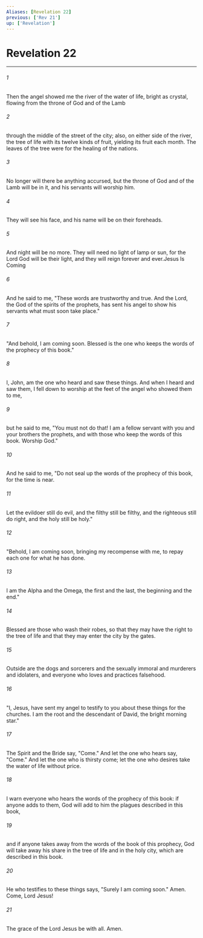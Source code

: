 ```yaml
---
Aliases: [Revelation 22]
previous: ['Rev 21']
up: ['Revelation']
---
```

# Revelation 22
***



###### 1 
Then the angel showed me the river of the water of life, bright as crystal, flowing from the throne of God and of the Lamb 

###### 2 
through the middle of the street of the city; also, on either side of the river, the tree of life with its twelve kinds of fruit, yielding its fruit each month. The leaves of the tree were for the healing of the nations. 

###### 3 
No longer will there be anything accursed, but the throne of God and of the Lamb will be in it, and his servants will worship him. 

###### 4 
They will see his face, and his name will be on their foreheads. 

###### 5 
And night will be no more. They will need no light of lamp or sun, for the Lord God will be their light, and they will reign forever and ever.Jesus Is Coming 

###### 6 
And he said to me, "These words are trustworthy and true. And the Lord, the God of the spirits of the prophets, has sent his angel to show his servants what must soon take place." 

###### 7 
"And behold, I am coming soon. Blessed is the one who keeps the words of the prophecy of this book." 

###### 8 
I, John, am the one who heard and saw these things. And when I heard and saw them, I fell down to worship at the feet of the angel who showed them to me, 

###### 9 
but he said to me, "You must not do that! I am a fellow servant with you and your brothers the prophets, and with those who keep the words of this book. Worship God." 

###### 10 
And he said to me, "Do not seal up the words of the prophecy of this book, for the time is near. 

###### 11 
Let the evildoer still do evil, and the filthy still be filthy, and the righteous still do right, and the holy still be holy." 

###### 12 
"Behold, I am coming soon, bringing my recompense with me, to repay each one for what he has done. 

###### 13 
I am the Alpha and the Omega, the first and the last, the beginning and the end." 

###### 14 
Blessed are those who wash their robes, so that they may have the right to the tree of life and that they may enter the city by the gates. 

###### 15 
Outside are the dogs and sorcerers and the sexually immoral and murderers and idolaters, and everyone who loves and practices falsehood. 

###### 16 
"I, Jesus, have sent my angel to testify to you about these things for the churches. I am the root and the descendant of David, the bright morning star." 

###### 17 
The Spirit and the Bride say, "Come." And let the one who hears say, "Come." And let the one who is thirsty come; let the one who desires take the water of life without price. 

###### 18 
I warn everyone who hears the words of the prophecy of this book: if anyone adds to them, God will add to him the plagues described in this book, 

###### 19 
and if anyone takes away from the words of the book of this prophecy, God will take away his share in the tree of life and in the holy city, which are described in this book. 

###### 20 
He who testifies to these things says, "Surely I am coming soon." Amen. Come, Lord Jesus! 

###### 21 
The grace of the Lord Jesus be with all. Amen.

